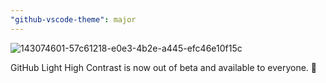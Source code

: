 ```yaml
---
"github-vscode-theme": major
---
```


![143074601-57c61218-e0e3-4b2e-a445-efc46e10f15c](https://user-images.githubusercontent.com/980622/151374445-39670cae-ab83-400c-8b7d-fe4dd36c7cc3.png)

GitHub Light High Contrast is now out of beta and available to everyone. 🎉
